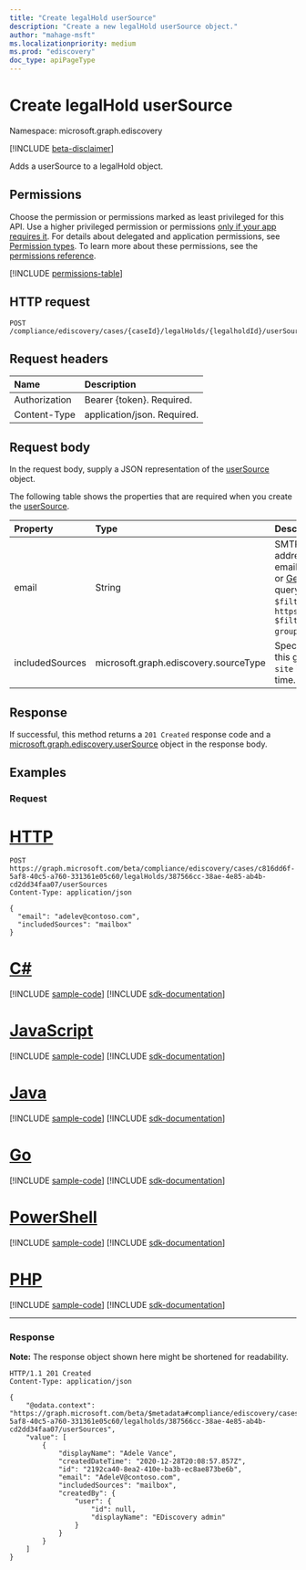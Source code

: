 ```yaml
---
title: "Create legalHold userSource"
description: "Create a new legalHold userSource object."
author: "mahage-msft"
ms.localizationpriority: medium
ms.prod: "ediscovery"
doc_type: apiPageType
---
```


# Create legalHold userSource

Namespace: microsoft.graph.ediscovery

[!INCLUDE [beta-disclaimer](../../includes/beta-disclaimer.md)]

Adds a userSource to a legalHold object.

## Permissions

Choose the permission or permissions marked as least privileged for this API. Use a higher privileged permission or permissions [only if your app requires it](/graph/permissions-overview#best-practices-for-using-microsoft-graph-permissions). For details about delegated and application permissions, see [Permission types](/graph/permissions-overview#permission-types). To learn more about these permissions, see the [permissions reference](/graph/permissions-reference).

<!-- { "blockType": "permissions", "name": "ediscovery_legalhold_post_usersources" } -->
[!INCLUDE [permissions-table](../includes/permissions/ediscovery-legalhold-post-usersources-permissions.md)]

## HTTP request

<!-- {
  "blockType": "ignored"
}
-->

``` http
POST /compliance/ediscovery/cases/{caseId}/legalHolds/{legalholdId}/userSources
```

## Request headers

|Name|Description|
|:---|:---|
|Authorization|Bearer {token}. Required.|
|Content-Type|application/json. Required.|

## Request body

In the request body, supply a JSON representation of the [userSource](../resources/ediscovery-usersource.md) object.

The following table shows the properties that are required when you create the [userSource](../resources/ediscovery-usersource.md).

|Property|Type|Description|
|:---|:---|:---|
|email|String|SMTP address of the user or the SMTP address of the group mailbox. To get the email address of the group, use [List groups](../api/group-list.md) or [Get group](../api/group-get.md). Using get group, you can query by the name of the group using `$filter`; for example, `https://graph.microsoft.com/v1.0/groups?$filter=displayName eq 'secret group'&$select=mail,id,displayName`. |
|includedSources|microsoft.graph.ediscovery.sourceType|Specifies which sources are included in this group. This value must be `mailbox`, `site` is not supported for legalHolds at this time.|

## Response

If successful, this method returns a `201 Created` response code and a [microsoft.graph.ediscovery.userSource](../resources/ediscovery-usersource.md) object in the response body.

## Examples

### Request



# [HTTP](#tab/http)
<!-- {
  "blockType": "request",
  "name": "create_usersource_from__2"
}
-->

``` http
POST https://graph.microsoft.com/beta/compliance/ediscovery/cases/c816dd6f-5af8-40c5-a760-331361e05c60/legalHolds/387566cc-38ae-4e85-ab4b-cd2dd34faa07/userSources
Content-Type: application/json

{
  "email": "adelev@contoso.com",
  "includedSources": "mailbox"
}
```

# [C#](#tab/csharp)
[!INCLUDE [sample-code](../includes/snippets/csharp/create-usersource-from--2-csharp-snippets.md)]
[!INCLUDE [sdk-documentation](../includes/snippets/snippets-sdk-documentation-link.md)]

# [JavaScript](#tab/javascript)
[!INCLUDE [sample-code](../includes/snippets/javascript/create-usersource-from--2-javascript-snippets.md)]
[!INCLUDE [sdk-documentation](../includes/snippets/snippets-sdk-documentation-link.md)]

# [Java](#tab/java)
[!INCLUDE [sample-code](../includes/snippets/java/create-usersource-from--2-java-snippets.md)]
[!INCLUDE [sdk-documentation](../includes/snippets/snippets-sdk-documentation-link.md)]

# [Go](#tab/go)
[!INCLUDE [sample-code](../includes/snippets/go/create-usersource-from--2-go-snippets.md)]
[!INCLUDE [sdk-documentation](../includes/snippets/snippets-sdk-documentation-link.md)]

# [PowerShell](#tab/powershell)
[!INCLUDE [sample-code](../includes/snippets/powershell/create-usersource-from--2-powershell-snippets.md)]
[!INCLUDE [sdk-documentation](../includes/snippets/snippets-sdk-documentation-link.md)]

# [PHP](#tab/php)
[!INCLUDE [sample-code](../includes/snippets/php/create-usersource-from--2-php-snippets.md)]
[!INCLUDE [sdk-documentation](../includes/snippets/snippets-sdk-documentation-link.md)]

---

### Response

**Note:** The response object shown here might be shortened for readability.
<!-- {
  "blockType": "response",
  "truncated": true,
  "@odata.type": "microsoft.graph.ediscovery.userSource"
}
-->

``` http
HTTP/1.1 201 Created
Content-Type: application/json

{
    "@odata.context": "https://graph.microsoft.com/beta/$metadata#compliance/ediscovery/cases/c816dd6f-5af8-40c5-a760-331361e05c60/legalholds/387566cc-38ae-4e85-ab4b-cd2dd34faa07/userSources",
    "value": [
        {
            "displayName": "Adele Vance",
            "createdDateTime": "2020-12-28T20:08:57.857Z",
            "id": "2192ca40-8ea2-410e-ba3b-ec8ae873be6b",
            "email": "AdeleV@contoso.com",
            "includedSources": "mailbox",
            "createdBy": {
                "user": {
                    "id": null,
                    "displayName": "EDiscovery admin"
                }
            }
        }
    ]
}
```
